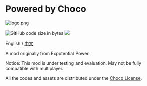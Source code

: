 # Powered by Choco
[![logo.png](https://i.postimg.cc/htM2x9RX/logo.png)](https://postimg.cc/MnM0JfTw)

![GitHub code size in bytes](https://img.shields.io/github/languages/code-size/KelsAstell/ChocolateGenerator-1.12.2?style=flat-square)
<a aria-label="GitHub commit activity" href="https://github.com/KelsAstell/ChocolateGenerator-1.12.2/commits/main" title="GitHub commit activity">
    <img src="https://img.shields.io/github/commit-activity/m/KelsAstell/ChocolateGenerator-1.12.2?style=flat-square"/>
  </a>

English / [中文](https://github.com/KelsAstell/ChocolateGenerator-1.12.2/blob/master/README.md)

A mod originally from Expotential Power.

Notice: This mod is under testing and evaluation. May not be fully compatible with multiplayer.

All the codes and assets are distributed under the [Choco License](https://emowolf.fun/choco).
